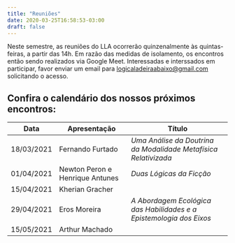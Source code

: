 ```yaml
---
title: "Reuniões"
date: 2020-03-25T16:58:53-03:00
draft: false
---
```


Neste semestre, as reuniões do LLA ocorrerão quinzenalmente às quintas-feiras, a partir das 14h. Em razão das medidas de isolamento, os encontros então sendo realizados via Google Meet. Interessadas e interssados em participar, favor enviar um email para logicaladeiraabaixo@gmail.com solicitando o acesso.

## Confira o calendário dos nossos próximos encontros:

| Data       | Apresentação                    | Título
| ----       | ------------                    | ------
| 18/03/2021 | Fernando Furtado                | *Uma Análise da Doutrina da Modalidade Metafísica Relativizada*
| 01/04/2021 | Newton Peron e Henrique Antunes | *Duas Lógicas da Ficção*
| 15/04/2021 | Kherian Gracher                 |
| 29/04/2021 | Eros Moreira                    | *A Abordagem Ecológica das Habilidades e a Epistemologia dos Eixos*
| 15/05/2021 | Arthur Machado                  |

